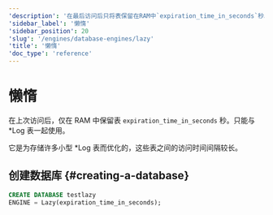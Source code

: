 ```yaml
---
'description': '在最后访问后只将表保留在RAM中`expiration_time_in_seconds`秒。只能与Log类型表一起使用。'
'sidebar_label': '懒惰'
'sidebar_position': 20
'slug': '/engines/database-engines/lazy'
'title': '懒惰'
'doc_type': 'reference'
---
```



# 懒惰

在上次访问后，仅在 RAM 中保留表 `expiration_time_in_seconds` 秒。只能与 \*Log 表一起使用。

它是为存储许多小型 \*Log 表而优化的，这些表之间的访问时间间隔较长。

## 创建数据库 {#creating-a-database}

```sql
CREATE DATABASE testlazy 
ENGINE = Lazy(expiration_time_in_seconds);
```
